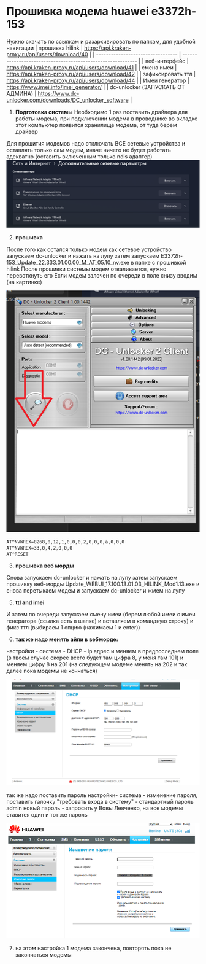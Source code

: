 

# **Прошивка модема huawei e3372h-153**

Нужно скачать по ссылкам и разархивировать по папкам, для удобной навигации
| прошивка hilink                   | https://api.kraken-proxy.ru/api/users/download/40 |
| --------------------------------- | ----------------------------------------------------------- |
| веб-интерфейс                     | https://api.kraken-proxy.ru/api/users/download/41 |
| смена имеи                        | https://api.kraken-proxy.ru/api/users/download/42 |
| зафиксировать ттл                 | https://api.kraken-proxy.ru/api/users/download/44 |
| Имеи генератор                    | https://www.imei.info/imei_generator/                        |
| dc-unlocker (ЗАПУСКАТЬ ОТ АДМИНА) | https://www.dc-unlocker.com/downloads/DC_unlocker_software   |

1. **Подготовка системы**
   Необходимо 1 раз поставить драйвера для работы модема, при подключении модема в проводнике во вкладке этот компьютер появится хранилище модема, от туда берем драйвер
   
 Для прошития модемов надо отключать ВСЕ сетевые устройства и оставлять только сам модем, иначе ничего не будет работать адекватно (оставить включенным только ndis адаптер)
![Image alt](https://github.com/Deenoz/Hilink/blob/main/Pasted%20image%2020250410101152.png)

2. **прошивка**
   
 После того как остался только модем как сетевое устройство запускаем dc-unlocker и нажать на лупу
затем запускаем E3372h-153_Update_22.333.01.00.00_M_AT_05.10_nv.exe в папке с прошивкой hilink
После прошивки системы модем отваливается, нужно перевоткнуть его
Если модем залочен по очереди в поле снизу вводим (на картинке)

![Image alt](https://github.com/Deenoz/Hilink/blob/main/%D0%91%D0%B5%D0%B7%20%D0%B8%D0%BC%D0%B5%D0%BD%D0%B8.png)

```
AT^NVWREX=8268,0,12,1,0,0,0,2,0,0,0,a,0,0,0
AT^NVWREX=33,0,4,2,0,0,0
AT^RESET
```
3. **прошивка веб морды**
   
Снова запускаем dc-unlocker и нажать на лупу затем запускаем прошивку веб-морды Update_WEBUI_17.100.13.01.03_HILINK_Mod1.13.exe и снова перетыкаем модем и запускаем dc-unlocker и жмем на лупу

5. **ttl and imei**
 
И затем по очереди запускаем смену имеи (берем любой имеи с имеи генератора (ссылка есть в шапке) и вставляем в командную строку) и фикс ттл (выбираем 1 опцию (нажимаем 1 и enter))

6. **так же надо менять айпи в вебморде:**
   
настройки - система - DHCP - ip адрес и меняем в предпоследнем поле (в твоем случае скорее всего будет там цифра 8, у меня там 101) и меняем цифру 8 на 201 (на следующем модеме менять на 202 и так далее пока модемы не кончаться)

![Image alt](https://github.com/Deenoz/Hilink/blob/main/%D0%A1%D0%BD%D0%B8%D0%BC%D0%BE%D0%BA%20%D1%8D%D0%BA%D1%80%D0%B0%D0%BD%D0%B0%202025-06-10%20160749.png)

так же надо поставить пароль
настройки- система - изменение пароля, поставить галочку "требовать входа в систему" - стандартный пароль admin
новый пароль - запросить у Вовы Левченко, на все модемы ставится один и тот же пароль

![Image alt](https://github.com/Deenoz/Hilink/blob/main/Pasted%20image%2020250610162816.png)

7. на этом настройка 1 модема закончена, повторять пока не закончаться модемы
